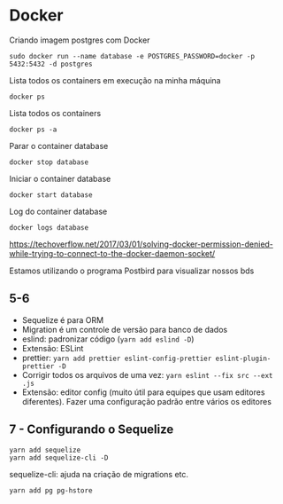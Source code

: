 # Docker

Criando imagem postgres com Docker
```
sudo docker run --name database -e POSTGRES_PASSWORD=docker -p 5432:5432 -d postgres
```

Lista todos os containers em execução na minha máquina
```
docker ps
```

Lista todos os containers
```
docker ps -a
```

Parar o container database
```
docker stop database
```

Iniciar o container database
```
docker start database
```

Log do container database
```
docker logs database
```

https://techoverflow.net/2017/03/01/solving-docker-permission-denied-while-trying-to-connect-to-the-docker-daemon-socket/

Estamos utilizando o programa Postbird para visualizar nossos bds

## 5-6
- Sequelize é para ORM
- Migration é um controle de versão para banco de dados
- eslind: padronizar código (```yarn add eslind -D```)
- Extensão: ESLint
- prettier: ```yarn add prettier eslint-config-prettier eslint-plugin-prettier -D```
- Corrigir todos os arquivos de uma vez: ```yarn eslint --fix src --ext .js```
- Extensão: editor config (muito útil para equipes que usam editores diferentes). Fazer uma configuração padrão entre vários os editores

## 7 - Configurando o Sequelize
```
yarn add sequelize
yarn add sequelize-cli -D
```

sequelize-cli: ajuda na criação de migrations etc.

```
yarn add pg pg-hstore
```
